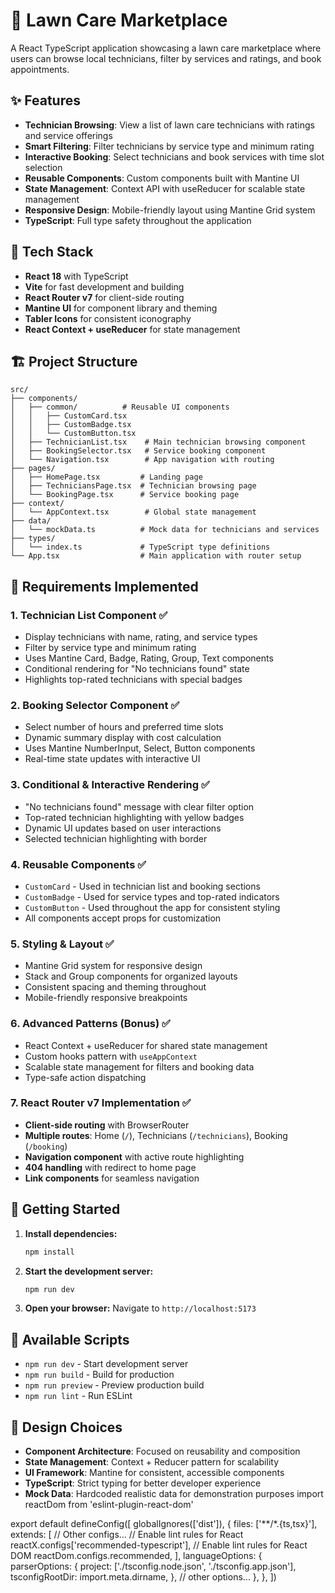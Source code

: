 # 🌱 Lawn Care Marketplace

A React TypeScript application showcasing a lawn care marketplace where users can browse local technicians, filter by services and ratings, and book appointments.

## ✨ Features

- **Technician Browsing**: View a list of lawn care technicians with ratings and service offerings
- **Smart Filtering**: Filter technicians by service type and minimum rating
- **Interactive Booking**: Select technicians and book services with time slot selection
- **Reusable Components**: Custom components built with Mantine UI
- **State Management**: Context API with useReducer for scalable state management
- **Responsive Design**: Mobile-friendly layout using Mantine Grid system
- **TypeScript**: Full type safety throughout the application

## 🚀 Tech Stack

- **React 18** with TypeScript
- **Vite** for fast development and building
- **React Router v7** for client-side routing
- **Mantine UI** for component library and theming
- **Tabler Icons** for consistent iconography
- **React Context + useReducer** for state management

## 🏗️ Project Structure

```
src/
├── components/
│   ├── common/          # Reusable UI components
│   │   ├── CustomCard.tsx
│   │   ├── CustomBadge.tsx
│   │   └── CustomButton.tsx
│   ├── TechnicianList.tsx    # Main technician browsing component
│   ├── BookingSelector.tsx   # Service booking component
│   └── Navigation.tsx        # App navigation with routing
├── pages/
│   ├── HomePage.tsx         # Landing page
│   ├── TechniciansPage.tsx  # Technician browsing page
│   └── BookingPage.tsx      # Service booking page
├── context/
│   └── AppContext.tsx        # Global state management
├── data/
│   └── mockData.ts          # Mock data for technicians and services
├── types/
│   └── index.ts             # TypeScript type definitions
└── App.tsx                  # Main application with router setup
```

## 🎯 Requirements Implemented

### 1. Technician List Component ✅
- Display technicians with name, rating, and service types
- Filter by service type and minimum rating  
- Uses Mantine Card, Badge, Rating, Group, Text components
- Conditional rendering for "No technicians found" state
- Highlights top-rated technicians with special badges

### 2. Booking Selector Component ✅
- Select number of hours and preferred time slots
- Dynamic summary display with cost calculation
- Uses Mantine NumberInput, Select, Button components
- Real-time state updates with interactive UI

### 3. Conditional & Interactive Rendering ✅
- "No technicians found" message with clear filter option
- Top-rated technician highlighting with yellow badges
- Dynamic UI updates based on user interactions
- Selected technician highlighting with border

### 4. Reusable Components ✅
- `CustomCard` - Used in technician list and booking sections
- `CustomBadge` - Used for service types and top-rated indicators  
- `CustomButton` - Used throughout the app for consistent styling
- All components accept props for customization

### 5. Styling & Layout ✅
- Mantine Grid system for responsive design
- Stack and Group components for organized layouts
- Consistent spacing and theming throughout
- Mobile-friendly responsive breakpoints

### 6. Advanced Patterns (Bonus) ✅
- React Context + useReducer for shared state management
- Custom hooks pattern with `useAppContext`
- Scalable state management for filters and booking data
- Type-safe action dispatching

### 7. React Router v7 Implementation ✅
- **Client-side routing** with BrowserRouter
- **Multiple routes**: Home (`/`), Technicians (`/technicians`), Booking (`/booking`)
- **Navigation component** with active route highlighting
- **404 handling** with redirect to home page
- **Link components** for seamless navigation

## 🚀 Getting Started

1. **Install dependencies:**
   ```bash
   npm install
   ```

2. **Start the development server:**
   ```bash
   npm run dev
   ```

3. **Open your browser:**
   Navigate to `http://localhost:5173`

## 📝 Available Scripts

- `npm run dev` - Start development server
- `npm run build` - Build for production  
- `npm run preview` - Preview production build
- `npm run lint` - Run ESLint

## 🎨 Design Choices

- **Component Architecture**: Focused on reusability and composition
- **State Management**: Context + Reducer pattern for scalability
- **UI Framework**: Mantine for consistent, accessible components
- **TypeScript**: Strict typing for better developer experience
- **Mock Data**: Hardcoded realistic data for demonstration purposes
import reactDom from 'eslint-plugin-react-dom'

export default defineConfig([
  globalIgnores(['dist']),
  {
    files: ['**/*.{ts,tsx}'],
    extends: [
      // Other configs...
      // Enable lint rules for React
      reactX.configs['recommended-typescript'],
      // Enable lint rules for React DOM
      reactDom.configs.recommended,
    ],
    languageOptions: {
      parserOptions: {
        project: ['./tsconfig.node.json', './tsconfig.app.json'],
        tsconfigRootDir: import.meta.dirname,
      },
      // other options...
    },
  },
])
```
